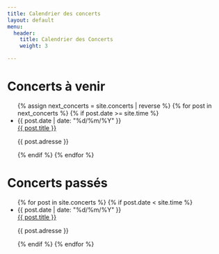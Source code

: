 ```yaml
---
title: Calendrier des concerts
layout: default
menu:
  header:
    title: Calendrier des Concerts
    weight: 3

---
```

<h1>Concerts à venir</h1>
<ul class="posts noList">
  {% assign next_concerts = site.concerts | reverse  %}
  {% for post in next_concerts %}
    {% if post.date >= site.time %}
    <li>
    	<span class="date">{{ post.date | date: "%d/%m/%Y" }}</span><br>
    	<a href="{{ post.url }}">{{ post.title }}</a>
    	<p class="description">{{ post.adresse }}</p>
    </li>
    {% endif %}
  {% endfor %}
</ul>

<h1>Concerts passés</h1>
<ul class="posts noList">
  {% for post in site.concerts %}
    {% if post.date < site.time %}
    <li>
    	<span class="date">{{ post.date | date: "%d/%m/%Y" }}</span><br>
    	<a href="{{ post.url }}">{{ post.title }}</a>
    	<p class="description">{{ post.adresse }}</p>
    </li>
    {% endif %}
  {% endfor %}
</ul>